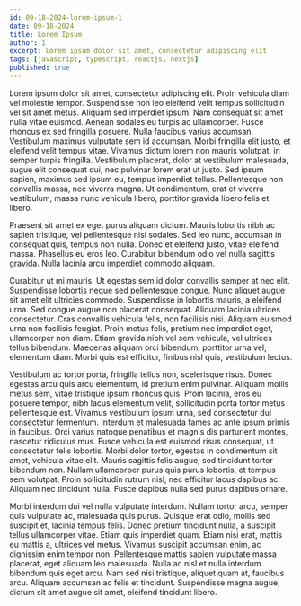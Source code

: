 ```yaml
---
id: 09-18-2024-lorem-ipsum-1
date: 09-18-2024
title: Lorem Ipsum
author: 1
excerpt: Lorem ipsum dolor sit amet, consectetur adipiscing elit
tags: [javascript, typescript, reactjs, nextjs]
published: true
---
```


Lorem ipsum dolor sit amet, consectetur adipiscing elit. Proin vehicula diam vel molestie tempor. Suspendisse non leo eleifend velit tempus sollicitudin vel sit amet metus. Aliquam sed imperdiet ipsum. Nam consequat sit amet nulla vitae euismod. Aenean sodales eu turpis ac ullamcorper. Fusce rhoncus ex sed fringilla posuere. Nulla faucibus varius accumsan. Vestibulum maximus vulputate sem id accumsan. Morbi fringilla elit justo, et eleifend velit tempus vitae. Vivamus dictum lorem non mauris volutpat, in semper turpis fringilla. Vestibulum placerat, dolor at vestibulum malesuada, augue elit consequat dui, nec pulvinar lorem erat ut justo. Sed ipsum sapien, maximus sed ipsum eu, tempus imperdiet tellus. Pellentesque non convallis massa, nec viverra magna. Ut condimentum, erat et viverra vestibulum, massa nunc vehicula libero, porttitor gravida libero felis et libero.

Praesent sit amet ex eget purus aliquam dictum. Mauris lobortis nibh ac sapien tristique, vel pellentesque nisi sodales. Sed leo nunc, accumsan in consequat quis, tempus non nulla. Donec et eleifend justo, vitae eleifend massa. Phasellus eu eros leo. Curabitur bibendum odio vel nulla sagittis gravida. Nulla lacinia arcu imperdiet commodo aliquam.

Curabitur ut mi mauris. Ut egestas sem id dolor convallis semper at nec elit. Suspendisse lobortis neque sed pellentesque congue. Nunc aliquet augue sit amet elit ultricies commodo. Suspendisse in lobortis mauris, a eleifend urna. Sed congue augue non placerat consequat. Aliquam lacinia ultrices consectetur. Cras convallis vehicula felis, non facilisis nisi. Aliquam euismod urna non facilisis feugiat. Proin metus felis, pretium nec imperdiet eget, ullamcorper non diam. Etiam gravida nibh vel sem vehicula, vel ultrices tellus bibendum. Maecenas aliquam orci bibendum, porttitor urna vel, elementum diam. Morbi quis est efficitur, finibus nisl quis, vestibulum lectus.

Vestibulum ac tortor porta, fringilla tellus non, scelerisque risus. Donec egestas arcu quis arcu elementum, id pretium enim pulvinar. Aliquam mollis metus sem, vitae tristique ipsum rhoncus quis. Proin lacinia, eros eu posuere tempor, nibh lacus elementum velit, sollicitudin porta tortor metus pellentesque est. Vivamus vestibulum ipsum urna, sed consectetur dui consectetur fermentum. Interdum et malesuada fames ac ante ipsum primis in faucibus. Orci varius natoque penatibus et magnis dis parturient montes, nascetur ridiculus mus. Fusce vehicula est euismod risus consequat, ut consectetur felis lobortis. Morbi dolor tortor, egestas in condimentum sit amet, vehicula vitae elit. Mauris sagittis felis augue, sed tincidunt tortor bibendum non. Nullam ullamcorper purus quis purus lobortis, et tempus sem volutpat. Proin sollicitudin rutrum nisl, nec efficitur lacus dapibus ac. Aliquam nec tincidunt nulla. Fusce dapibus nulla sed purus dapibus ornare.

Morbi interdum dui vel nulla vulputate interdum. Nullam tortor arcu, semper quis vulputate ac, malesuada quis purus. Quisque erat odio, mollis sed suscipit et, lacinia tempus felis. Donec pretium tincidunt nulla, a suscipit tellus ullamcorper vitae. Etiam quis imperdiet quam. Etiam nisi erat, mattis eu mattis a, ultrices vel metus. Vivamus suscipit accumsan enim, ac dignissim enim tempor non. Pellentesque mattis sapien vulputate massa placerat, eget aliquam leo malesuada. Nulla ac nisl et nulla interdum bibendum quis eget arcu. Nam sed nisi tristique, aliquet quam at, faucibus arcu. Aliquam accumsan ac felis et tincidunt. Suspendisse magna augue, dictum sit amet augue sit amet, eleifend tincidunt libero.
